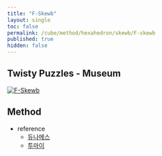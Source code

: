 ```yaml
---
title: "F-Skewb"
layout: single
toc: false
permalink: /cube/method/hexahedron/skewb/F-skewb
published: true
hidden: false
---
```


<head>
  <base target="_blank">
</head>



## Twisty Puzzles - Museum

<a href="https://twistypuzzles.com/app/museum/museum_showitem.php?pkey=1723">
  <img alt="F-Skewb" src="https://twistypuzzles.com/museum/large/01723-03.jpg">
</a>



## Method

- reference
  - [듀나메스](https://youtu.be/UslhG5CHgtE)
  - [투마이](https://youtu.be/rDosGPGV2Bk)
